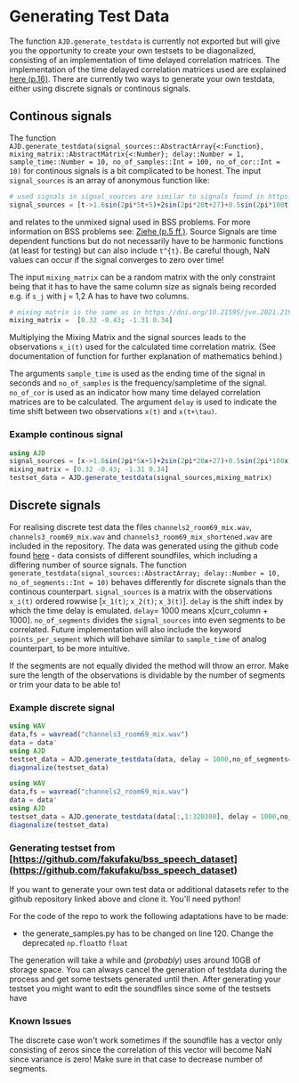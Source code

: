 # Generating Test Data
The function `AJD.generate_testdata` is currently not exported but will give you the opportunity to create your own testsets to be diagonalized, consisting of an implementation of time delayed correlation matrices. The implementation of the time delayed correlation matrices used are explained [here (p.16)](https://publishup.uni-potsdam.de/opus4-ubp/frontdoor/deliver/index/docId/501/file/ziehe.pdf).
There are currently two ways to generate your own testdata, either using discrete signals or continous signals.

## Continous signals
The function `AJD.generate_testdata(signal_sources::AbstractArray{<:Function}, mixing_matrix::AbstractMatrix{<:Number}; delay::Number = 1, sample_time::Number = 10, no_of_samples::Int = 100, no_of_cor::Int = 10)` for continous signals is a bit complicated to be honest.
The input `signal_sources` is an array of anonymous function like:
```julia
# used signals in signal_sources are similar to signals found in https://doi.org/10.21595/jve.2021.21961 p.1709
signal_sources = [t->1.6sin(2pi*5t+5)+2sin(2pi*20t+27)+0.5sin(2pi*100t)+1 , t->1.2(2pi*11t)+sin(2pi*2t)+0.7sin(2pi*111t+10)]
```
and relates to the unmixed signal used in BSS problems. For more information on BSS problems see: [Ziehe (p.5 ff.)](https://publishup.uni-potsdam.de/opus4-ubp/frontdoor/deliver/index/docId/501/file/ziehe.pdf).
Source Signals are time dependent functions but do not necessarily have to be harmonic functions (at least for testing) but can also include ``t^{t}``. Be careful though, NaN values can occur if the signal converges to zero over time!

The input `mixing_matrix` can be a random matrix with the only constraint being that it has to have the same column size as signals being recorded e.g. if ``s_j`` with j = 1,2 A has to have two columns.
```julia 
# mixing matrix is the same as in https://doi.org/10.21595/jve.2021.21961 p.1709
mixing_matrix =  [0.32 -0.43; -1.31 0.34]
```
Multiplying the Mixing Matrix and the signal sources leads to the observations ``x_i(t)`` used for the calculated time correlation matrix. (See documentation of function for further explanation of mathematics behind.)

The arguments `sample_time` is used as the ending time of the signal in seconds and  `no_of_samples` is the frequency/sampletime of the signal.
`no_of_cor` is used as an indicator how many time delayed correlation matrices are to be calculated.
The argument `delay` is used to indicate the time shift between two observations ``x(t)`` and ``x(t+\tau)``.

### Example continous signal

```julia 
using AJD
signal_sources = [x->1.6sin(2pi*5x+5)+2sin(2pi*20x+27)+0.5sin(2pi*100x)+1,x->1.2(2pi*11x)+sin(2pi*2x)+0.7sin(2pi*111x+10)]
mixing_matrix = [0.32 -0.43; -1.31 0.34]
testset_data = AJD.generate_testdata(signal_sources,mixing_matrix)
```
## Discrete signals
For realising discrete test data the files `channels2_room69_mix.wav`, `channels3_room69_mix.wav` and  `channels3_room69_mix_shortened.wav` are included in the repository. The data was generated using the github code found [here](https://github.com/fakufaku/bss_speech_dataset) - data consists of different soundfiles, which including a differing number of source signals.
The function `generate_testdata(signal_sources::AbstractArray; delay::Number = 10, no_of_segments::Int = 10)` behaves differently for discrete signals than the continous counterpart.
`signal_sources` is a matrix with the observations ``x_i(t)`` ordered rowwise [``x_1(t)``; ``x_2(t)``; ``x_3(t)``].
`delay` is the shift index by which the time delay is emulated. `delay`= 1000 means x[curr_column + 1000].
`no_of_segments` divides the `signal_sources` into even segments to be correlated. Future implementation will also include the keyword `points_per_segment` which will behave similar to `sample_time` of analog counterpart, to be more intuitive.

If the segments are not equally divided the method will throw an error. Make sure the length of the observations is dividable by the number of segments or trim your data to be able to!

### Example discrete signal

```julia 
using WAV
data,fs = wavread("channels3_room69_mix.wav")
data = data' 
using AJD
testset_data = AJD.generate_testdata(data, delay = 1000,no_of_segments=6)
diagonalize(testset_data)

using WAV
data,fs = wavread("channels2_room69_mix.wav")
data = data' 
using AJD
testset_data = AJD.generate_testdata(data[:,1:320300], delay = 1000,no_of_segments=100)
diagonalize(testset_data)
```

### Generating testset from [https://github.com/fakufaku/bss_speech_dataset](https://github.com/fakufaku/bss_speech_dataset)
If you want to generate your own test data or additional datasets refer to the github repository linked above and clone it. You'll need python!

For the code of the repo to work the following adaptations have to be made:
- the generate_samples.py has to be changed on line 120. Change the deprecated `np.float`to `float`

The generation will take a while and (*probably*) uses around 10GB of storage space. You can always cancel the generation of testdata during the process and get some testsets generated until then. After generating your testset you might want to edit the soundfiles since some of the testsets have 

### Known Issues

The discrete case won't work sometimes if the soundfile has a vector only consisting of zeros since the correlation of this vector will become NaN since variance is zero! Make sure in that case to decrease number of segments.